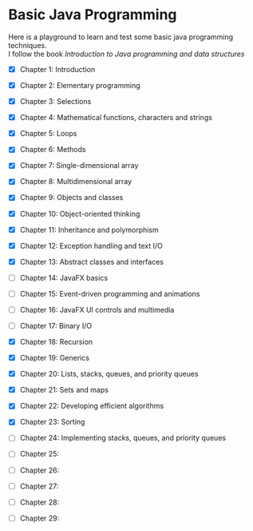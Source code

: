 # Basic Java Programming
Here is a playground to learn and test some basic java programming techniques.  
I follow the book *Introduction to Java programming and data structures*

- [x] Chapter 1: Introduction   
- [x] Chapter 2: Elementary programming   
- [x] Chapter 3: Selections   
- [x] Chapter 4: Mathematical functions, characters and strings  
- [x] Chapter 5: Loops  
- [x] Chapter 6: Methods  
- [x] Chapter 7: Single-dimensional array  
- [x] Chapter 8: Multidimensional array
- [x] Chapter 9: Objects and classes
- [x] Chapter 10: Object-oriented thinking 
- [x] Chapter 11: Inheritance and polymorphism  
- [x] Chapter 12: Exception handling and text I/O  
- [x] Chapter 13: Abstract classes and interfaces  
- [ ] Chapter 14: JavaFX basics  
- [ ] Chapter 15: Event-driven programming and animations  
- [ ] Chapter 16: JavaFX UI controls and multimedia  
- [ ] Chapter 17: Binary I/O  
- [x] Chapter 18: Recursion    
- [x] Chapter 19: Generics  
- [x] Chapter 20: Lists, stacks, queues, and priority queues   
- [x] Chapter 21: Sets and maps
- [x] Chapter 22: Developing efficient algorithms  
- [x] Chapter 23: Sorting
- [ ] Chapter 24: Implementing stacks, queues, and priority queues
- [ ] Chapter 25:  
- [ ] Chapter 26:  
- [ ] Chapter 27:  
- [ ] Chapter 28:  
- [ ] Chapter 29:  




